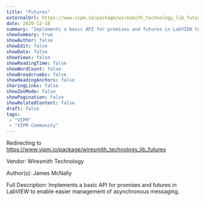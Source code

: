 ```yaml
---
title: "Futures"
externalUrl: https://www.vipm.io/package/wiresmith_technology_lib_futures
date: 2020-12-18
summary: "Implements a basic API for promises and futures in LabVIEW to enable easier management of asynchronous messaging."
showSummary: true
showAuthor: false
showEdit: false
showData: false
showViews: false
showReadingTime: false
showWordCount: false
showBreadcrumbs: false
showHeadingAnchors: false
sharingLinks: false
showZenMode: false
showPagination: false
showRelatedContent: false
draft: false
tags:
 - "VIPM"
 - "VIPM Community"
---
```


Redirecting to https://www.vipm.io/package/wiresmith_technology_lib_futures

Vendor: Wiresmith Technology

Author(s): James McNally
 
Full Description:
Implements a basic API for promises and futures in LabVIEW to enable easier management of asynchronous messaging.